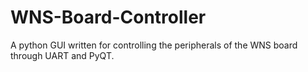 # WNS-Board-Controller
A python GUI written for controlling the peripherals of the WNS board through UART and PyQT.
